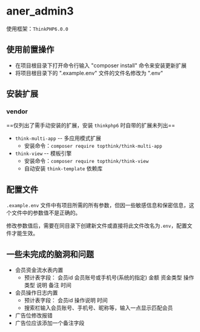 # aner_admin3

使用框架：`ThinkPHP6.0.0`

## 使用前置操作
- 在项目根目录下打开命令行输入 "composer install" 命令来安装更新扩展
- 将项目根目录下的 ".example.env" 文件的文件名修改为 ".env"

## 安装扩展

### vendor

==仅列出了需手动安装的扩展，安装 `thinkphp6` 时自带的扩展未列出==

- `think-multi-app` -- 多应用模式扩展
  - 安装命令：`composer require topthink/think-multi-app`
- `think-view` -- 模板引擎
  - 安装命令：`composer require topthink/think-view`
  - 自动安装 `think-template` 依赖库

## 配置文件

`.example.env` 文件中有项目所需的所有参数，但因一些敏感信息和保密信息，这个文件中的参数值不是正确的。

修改参数值后，需要在同目录下创建新文件或直接将此文件改名为`.env`，配置文件才能生效。


## 一些未完成的脑洞和问题
- 会员资金流水表内置
  - 预计表字段： 会员id 会员账号或手机号(系统的指定) 金额 资金类型 操作类型 说明 备注 时间
- 会员操作日志内置
  - 预计表字段： 会员id 操作说明 时间
  - 搜索栏输入会员账号、手机号、昵称等，输入一点显示匹配会员
- 广告位修改报错
- 广告位应该添加一个备注字段
